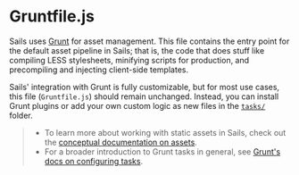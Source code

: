 # Gruntfile.js


Sails uses [Grunt](http://gruntjs.com) for asset management. This file contains the entry point for the default asset pipeline in Sails; that is, the code that does stuff like compiling LESS stylesheets, minifying scripts for production, and precompiling and injecting client-side templates.

Sails' integration with Grunt is fully customizable, but for most use cases, this file (`Gruntfile.js`) should remain unchanged.  Instead, you can install Grunt plugins or add your own custom logic as new files in the [`tasks/`](./tasks) folder.

> + To learn more about working with static assets in Sails, check out the [conceptual documentation on assets](http://sailsjs.com/documentation/concepts/assets).
> + For a broader introduction to Grunt tasks in general, see [Grunt's docs on configuring tasks](http://gruntjs.com/configuring-tasks).


<docmeta name="displayName" value="Gruntfile.js">
